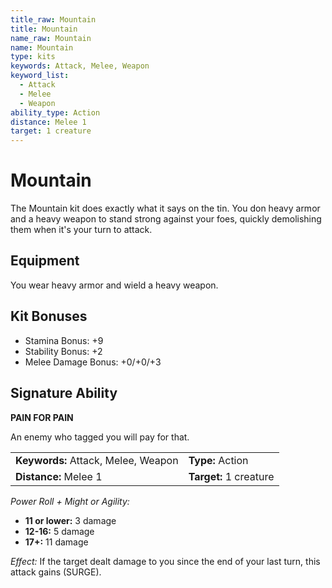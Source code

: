 ```yaml
---
title_raw: Mountain
title: Mountain
name_raw: Mountain
name: Mountain
type: kits
keywords: Attack, Melee, Weapon
keyword_list:
  - Attack
  - Melee
  - Weapon
ability_type: Action
distance: Melee 1
target: 1 creature
---
```


# Mountain

The Mountain kit does exactly what it says on the tin. You don heavy armor and a heavy weapon to stand strong against your foes, quickly demolishing them when it's your turn to attack.

## Equipment

You wear heavy armor and wield a heavy weapon.

## Kit Bonuses

- Stamina Bonus: +9
- Stability Bonus: +2
- Melee Damage Bonus: +0/+0/+3

## Signature Ability

**PAIN FOR PAIN**

An enemy who tagged you will pay for that.

|                                     |                        |
| :---------------------------------- | :--------------------- |
| **Keywords:** Attack, Melee, Weapon | **Type:** Action       |
| **Distance:** Melee 1               | **Target:** 1 creature |

*Power Roll + Might or Agility:*

- **11 or lower:** 3 damage
- **12-16:** 5 damage
- **17+:** 11 damage

*Effect:* If the target dealt damage to you since the end of your last turn, this attack gains (SURGE).
